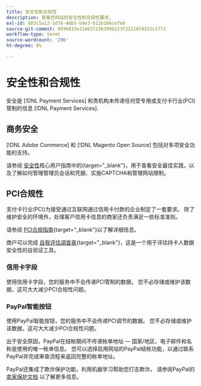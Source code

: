 ```yaml
---
title: 安全性和合规性
description: 查看您网站的安全性和合规性要求。
exl-id: 083c5a12-1d78-48b5-b9e3-612b104ce7e0
source-git-commit: 9596815e31402f23b399b223f3221074331c1773
workflow-type: tm+mt
source-wordcount: '296'
ht-degree: 0%

---
```


# 安全性和合规性

安全是 [!DNL Payment Services] 和贵机构未传递任何受专用或支付卡行业(PCI)管制的信息 [!DNL Payment Services].

## 商务安全

[!DNL Adobe Commerce] 和 [!DNL Magento Open Source] 包括对多项安全功能的支持。

请参阅 [安全性](https://docs.magento.com/user-guide/stores/security.html)核心用户指南中的{target=&quot;_blank&quot;}，用于查看安全最佳实践，以及了解如何管理管理员会话和凭据、实施CAPTCHA和管理网站限制。

## PCI合规性

支付卡行业(PCI)为接受通过互联网通过信用卡付款的企业制定了一套要求。 除了维护安全的环境外，处理客户信用卡信息的商家还负责满足一些标准准则。

请参阅 [PCI合规指南](https://docs.magento.com/user-guide/stores/compliance-pci.html){target=&quot;_blank&quot;}以了解详细信息。

商户可以完成 [自我评估调查表](https://www.pcisecuritystandards.org/pci_security/completing_self_assessment){target=&quot;_blank&quot;}，这是一个用于评估持卡人数据安全性的自验证工具。

### 信用卡字段

使用信用卡字段，您的服务中不会传递PCI管制的数据。 您不必存储或维护该数据，这可大大减少PCI合规性问题。

### PayPal智能按钮

使用PayPal智能按钮，您的服务中不会传递PCI调节的数据。 您不必存储或维护该数据，这可大大减少PCI合规性问题。

出于安全原因，PayPal在结帐期间不传递帐单地址 — 国家/地区、电子邮件和名称是使用的唯一帐单信息。 您可以选择启用网站的PayPal结帐功能，以通过联系PayPal并完成审查流程来返回完整的帐单地址。

PayPal还集成了欺诈保护功能，利用机器学习帮助您打击欺诈。 请参阅PayPal的 [卖家保护文档](https://www.paypal.com/us/webapps/mpp/security/seller-protection) 以了解更多信息。
